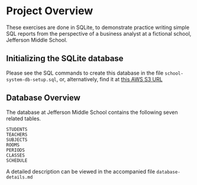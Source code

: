 # Project Overview

These exercises are done in SQLite, to demonstrate practice writing simple SQL
reports from the perspective of a business analyst at a fictional school,
Jefferson Middle School.

## Initializing the SQLite database

Please see the SQL commands to create this database in the file `school-system-db-setup.sql`,
or, alternatively, find it at [this AWS S3 URL](https://s3.amazonaws.com/treehouse-code-samples/sql_reporting_by_example.txt)

## Database Overview

The database at Jefferson Middle School contains the following seven related tables.

```
STUDENTS
TEACHERS
SUBJECTS
ROOMS
PERIODS
CLASSES
SCHEDULE
```

A detailed description can be viewed in the accompanied file `database-details.md`

```SQL

```
